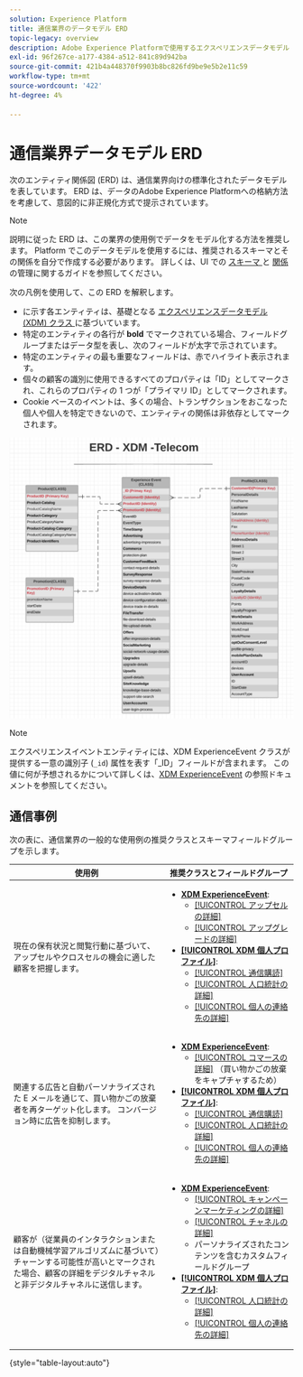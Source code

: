 ```yaml
---
solution: Experience Platform
title: 通信業界のデータモデル ERD
topic-legacy: overview
description: Adobe Experience Platformで使用するエクスペリエンスデータモデル (XDM) と互換性のある、通信業界用の標準化されたデータモデルを示すエンティティ関係図 (ERD) を表示します。
exl-id: 96f267ce-a177-4384-a512-841c89d942ba
source-git-commit: 421b4a448370f9903b8bc826fd9be9e5b2e11c59
workflow-type: tm+mt
source-wordcount: '422'
ht-degree: 4%

---
```


#  通信業界データモデル ERD

次のエンティティ関係図 (ERD) は、通信業界向けの標準化されたデータモデルを表しています。 ERD は、データのAdobe Experience Platformへの格納方法を考慮して、意図的に非正規化方式で提示されています。

>[!NOTE]
>
>説明に従った ERD は、この業界の使用例でデータをモデル化する方法を推奨します。 Platform でこのデータモデルを使用するには、推奨されるスキーマとその関係を自分で作成する必要があります。 詳しくは、UI での [ スキーマ ](../../ui/resources/schemas.md) と [ 関係 ](../../tutorials/relationship-ui.md) の管理に関するガイドを参照してください。

次の凡例を使用して、この ERD を解釈します。

* に示す各エンティティは、基礎となる [ エクスペリエンスデータモデル (XDM) クラス ](../composition.md#class) に基づいています。
* 特定のエンティティの各行が **bold** でマークされている場合、フィールドグループまたはデータ型を表し、次のフィールドが太字で示されています。
* 特定のエンティティの最も重要なフィールドは、赤でハイライト表示されます。
* 個々の顧客の識別に使用できるすべてのプロパティは「ID」としてマークされ、これらのプロパティの 1 つが「プライマリ ID」としてマークされます。
* Cookie ベースのイベントは、多くの場合、トランザクションをおこなった個人や個人を特定できないので、エンティティの関係は非依存としてマークされます。


![](../../images/industries/telecom.png)

>[!NOTE]
>
>エクスペリエンスイベントエンティティには、XDM ExperienceEvent クラスが提供する一意の識別子 (`_id`) 属性を表す「_ID」フィールドが含まれます。 この値に何が予想されるかについて詳しくは、[XDM ExperienceEvent](../../classes/experienceevent.md) の参照ドキュメントを参照してください。

##  通信事例

次の表に、通信業界の一般的な使用例の推奨クラスとスキーマフィールドグループを示します。

| 使用例 | 推奨クラスとフィールドグループ |
| --- | --- |
| 現在の保有状況と閲覧行動に基づいて、アップセルやクロスセルの機会に適した顧客を把握します。 | <ul><li>**[XDM ExperienceEvent](../../classes/experienceevent.md)**:<ul><li>[[!UICONTROL アップセルの詳細]](../../field-groups/event/upsell-details.md)</li><li>[[!UICONTROL アップグレードの詳細]](../../field-groups/event/upgrade-details.md)</li></ul></li><li>**[[!UICONTROL XDM 個人プロファイル]](../../classes/individual-profile.md)**:<ul><li>[[!UICONTROL 通信購読]](../../field-groups/profile/telecom-subscription.md)</li><li>[[!UICONTROL 人口統計の詳細]](../../field-groups/profile/demographic-details.md)</li><li>[[!UICONTROL 個人の連絡先の詳細]](../../field-groups/profile/personal-contact-details.md)</li></ul></li></ul> |
| 関連する広告と自動パーソナライズされた E メールを通じて、買い物かごの放棄者を再ターゲット化します。 コンバージョン時に広告を抑制します。 | <ul><li>**[XDM ExperienceEvent](../../classes/experienceevent.md)**:<ul><li>[[!UICONTROL コマースの詳細]](../../field-groups/event/upsell-details.md) （買い物かごの放棄をキャプチャするため）</li></ul></li><li>**[[!UICONTROL XDM 個人プロファイル]](../../classes/individual-profile.md)**:<ul><li>[[!UICONTROL 通信購読]](../../field-groups/profile/telecom-subscription.md)</li><li>[[!UICONTROL 人口統計の詳細]](../../field-groups/profile/demographic-details.md)</li><li>[[!UICONTROL 個人の連絡先の詳細]](../../field-groups/profile/personal-contact-details.md)</li></ul></li></ul> |
| 顧客が（従業員のインタラクションまたは自動機械学習アルゴリズムに基づいて）チャーンする可能性が高いとマークされた場合、顧客の詳細をデジタルチャネルと非デジタルチャネルに送信します。 | <ul><li>**[XDM ExperienceEvent](../../classes/experienceevent.md)**:<ul><li>[[!UICONTROL キャンペーンマーケティングの詳細]](../../field-groups/event/campaign-marketing-details.md)</li><li>[[!UICONTROL チャネルの詳細]](../../field-groups/event/channel-details.md)</li><li>パーソナライズされたコンテンツを含むカスタムフィールドグループ</li></ul></li><li>**[[!UICONTROL XDM 個人プロファイル]](../../classes/individual-profile.md)**:<ul><li>[[!UICONTROL 人口統計の詳細]](../../field-groups/profile/demographic-details.md)</li><li>[[!UICONTROL 個人の連絡先の詳細]](../../field-groups/profile/personal-contact-details.md)</li></ul></li></ul> |

{style=&quot;table-layout:auto&quot;}
